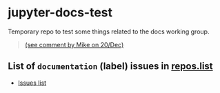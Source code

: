 # jupyter-docs-test

Temporary repo to test some things related to the docs working group.
> [(see comment by Mike on 20/Dec)](https://github.com/jupyter/docs-team-compass/issues/31#issuecomment-1864804761)

## List of `documentation` (label) issues in [repos.list](repos.list)

- [Issues list](issues.md)
